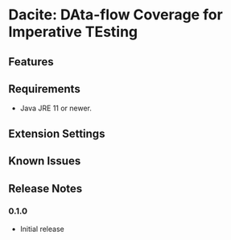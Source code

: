 # Dacite: DAta-flow Coverage for Imperative TEsting

## Features

## Requirements

* Java JRE 11 or newer.

## Extension Settings

## Known Issues

## Release Notes

### 0.1.0

* Initial release
